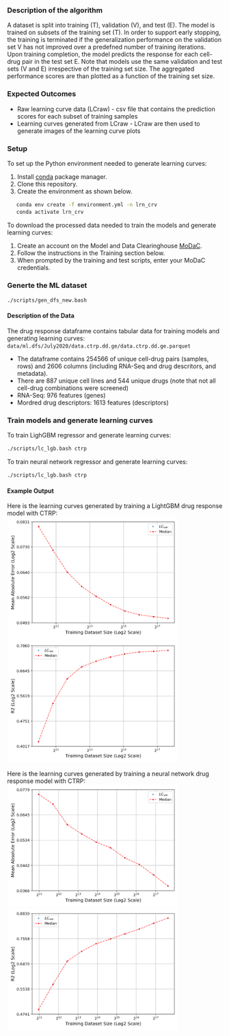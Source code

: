 ### Description of the algorithm
A dataset is split into training (T), validation (V), and test (E). The model is trained on subsets of the training set (T). In order to support early stopping, the training is terminated if the generalization performance on the validation set V has not improved over a predefned number of training iterations. Upon training completion, the model predicts the response for each cell-drug pair in the test set E. Note that models use the same validation and test sets (V and E) irrespective of the training set size. The aggregated performance scores are than plotted as a function of the training set size.

### Expected Outcomes
* Raw learning curve data (LCraw) - csv file that contains the prediction scores for each subset of training samples
* Learning curves generated from LCraw - LCraw are then used to generate images of the learning curve plots 

### Setup
To set up the Python environment needed to generate learning curves:
1. Install [conda](https://docs.conda.io/en/latest/) package manager.
2. Clone this repository.
3. Create the environment as shown below.

```bash
   conda env create -f environment.yml -n lrn_crv
   conda activate lrn_crv
```

To download the processed data needed to train the models and generate learning curves:
1. Create an account on the Model and Data Clearinghouse [MoDaC](modac.cancer.gov). 
2. Follow the instructions in the Training section below.
3. When prompted by the training and test scripts, enter your MoDaC credentials.

### Generte the ML dataset
```bash
./scripts/gen_dfs_new.bash
```

#### Description of the Data
The drug response dataframe contains tabular data for training models and generating learning curves: `data/ml.dfs/July2020/data.ctrp.dd.ge/data.ctrp.dd.ge.parquet`
* The dataframe contains 254566 of unique cell-drug pairs (samples, rows) and 2606 columns (including RNA-Seq and drug descritors, and metadata).
* There are 887 unique cell lines and 544 unique drugs (note that not all cell-drug combinations were screened)
* RNA-Seq: 976 features (genes)
* Mordred drug descriptors: 1613 features (descriptors)

### Train models and generate learning curves
To train LighGBM regressor and generate learning curves:
```bash
./scripts/lc_lgb.bash ctrp
```

To train neural network regressor and generate learning curves:
```bash
./scripts/lc_lgb.bash ctrp
```

#### Example Output
Here is the learning curves generated by training a LightGBM drug response model with CTRP:
<img src="../readme_images/plot_log_scale_lgb/lc.mean_absolute_error.png" alt="drawing" width="400"/> <img src="../readme_images/plot_log_scale_lgb/lc.r2.png" alt="drawing" width="400"/>

Here is the learning curves generated by training a neural network drug response model with CTRP:
<img src="../readme_images/plot_log_scale_nn_reg0/lc.mean_absolute_error.png" alt="drawing" width="400"/> <img src="../readme_images/plot_log_scale_nn_reg0/lc.r2.png" alt="drawing" width="400"/>
